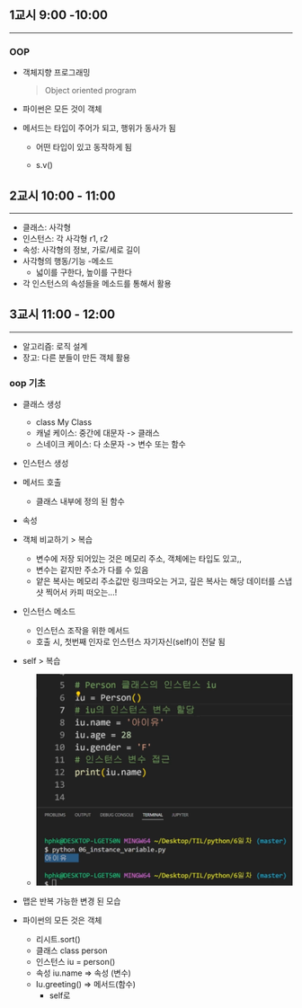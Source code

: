 ## 1교시 9:00 -10:00

---

### OOP

* 객체지향 프로그래밍

  > Object oriented program

* 파이썬은 모든 것이 객체

* 메서드는 타입이 주어가 되고, 행위가 동사가 됨

  * 어떤 타입이 있고 동작하게 됨

  * s.v()



## 2교시 10:00 - 11:00

---

* 클래스: 사각형
* 인스턴스: 각 사각형 r1, r2
* 속성: 사각형의 정보, 가로/세로 길이
* 사각형의 행동/기능 -메소드
  * 넓이를 구한다, 높이를 구한다 
* 각 인스턴스의 속성들을 메소드를 통해서 활용



## 3교시 11:00 - 12:00

---

* 알고리즘: 로직 설계
* 장고: 다른 분들이 만든 객체 활용

### oop 기초

* 클래스 생성
  * class My Class
  * 캐널 케이스: 중간에 대문자 -> 클래스
  * 스네이크 케이스: 다 소문자 -> 변수 또는 함수 
* 인스턴스 생성
* 메서드 호출
  * 클래스 내부에 정의 된 함수
* 속성
* 객체 비교하기 > 복습
  * 변수에 저장 되어있는 것은 메모리 주소, 객체에는 타입도 있고,,
  * 변수는 같지만 주소가 다를 수 있음
  * 얕은 복사는 메모리 주소값만 링크따오는 거고, 깊은 복사는 해당 데이터를 스냅샷 찍어서 카피 떠오는...! 
* 인스턴스 메소드
  * 인스턴스 조작을 위한 메서드
  * 호출 시, 첫번째 인자로 인스턴스 자기자신(self)이 전달 됨 
* self > 복습
  * ![image-20220719114918132](0719_python_6.assets/image-20220719114918132.png)



* 맵은 반복 가능한 변경 된 모습
* 파이썬의 모든 것은 객체
  * 리시트.sort()
  * 클래스 class person
  * 인스턴스 iu = person()
  * 속성 iu.name => 속성 (변수)
  * Iu.greeting() => 메서드(함수)
    * self로 

